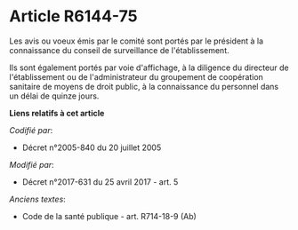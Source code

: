 # Article R6144-75

Les avis ou voeux émis par le comité sont portés par le président à la connaissance du conseil de surveillance de
l'établissement.

Ils sont également portés par voie d'affichage, à la diligence du directeur de l'établissement ou de l'administrateur du
groupement de coopération sanitaire de moyens de droit public, à la connaissance du personnel dans un délai de quinze jours.

**Liens relatifs à cet article**

_Codifié par_:

  - Décret n°2005-840 du 20 juillet 2005

_Modifié par_:

  - Décret n°2017-631 du 25 avril 2017 - art. 5

_Anciens textes_:

  - Code de la santé publique - art. R714-18-9 (Ab)

